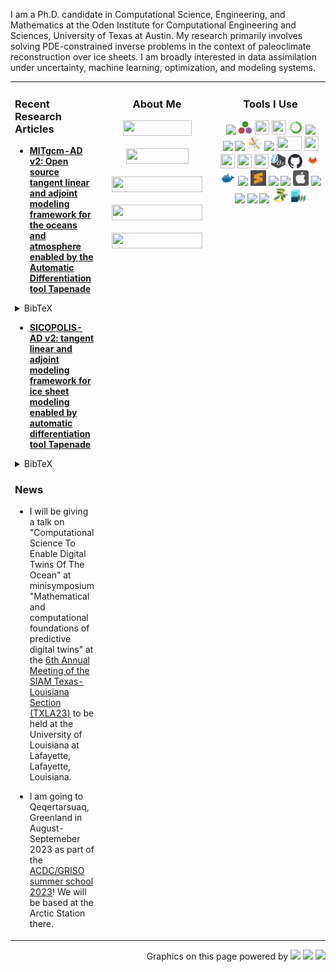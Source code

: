 I am a Ph.D. candidate in Computational Science, Engineering, and Mathematics at the Oden Institute for Computational Engineering and Sciences, University of Texas at Austin. My research primarily involves solving PDE-constrained inverse problems in the context of paleoclimate reconstruction over ice sheets. I am broadly interested in data assimilation under uncertainty, machine learning, optimization, and modeling systems.

<!--
**Shreyas911/Shreyas911** is a ✨ _special_ ✨ repository because its `README.md` (this file) appears on your GitHub profile.

Here are some ideas to get you started:

- 🔭 I’m currently working on ...
- 🌱 I’m currently learning ...
- 👯 I’m looking to collaborate on ...
- 🤔 I’m looking for help with ...
- 💬 Ask me about ...
- 📫 How to reach me: ...
- 😄 Pronouns: ...
- ⚡ Fun fact: ...
-->

<table cellspacing="0" cellpadding="0"><tr><td valign="top">

### Recent Research Articles

- [**MITgcm-AD v2: Open source tangent linear and adjoint modeling framework for the oceans and atmosphere enabled by the Automatic Differentiation tool Tapenade**](https://arxiv.org/abs/2401.11952)
<details><summary>BibTeX</summary><pre>
@misc{gaikwad2024mitgcmad,
title={MITgcm-AD v2: Open source tangent linear and adjoint modeling framework for the oceans and atmosphere enabled by the Automatic Differentiation tool Tapenade},
author={Shreyas Sunil Gaikwad and Sri Hari Krishna Narayanan and Laurent Hascoet and Jean-Michel Campin and Helen Pillar and An Nguyen and Jan Hückelheim and Paul Hovland and Patrick Heimbach},
year={2024},
eprint={2401.11952},
archivePrefix={arXiv},
primaryClass={physics.ao-ph}}</pre></details>

- [**SICOPOLIS-AD v2: tangent linear and adjoint modeling framework for ice sheet modeling enabled by automatic differentiation tool Tapenade**](https://doi.org/10.21105/joss.04679)
<details><summary>BibTeX</summary><pre>
@article{Gaikwad2023, 
doi = {10.21105/joss.04679}, 
url = {https://doi.org/10.21105/joss.04679}, 
year = {2023}, 
publisher = {The Open Journal}, 
volume = {8}, number = {83}, pages = {4679}, 
author = {Shreyas Sunil Gaikwad and Laurent Hascoet and Sri Hari Krishna Narayanan and Liz Curry-Logan and Ralf Greve and Patrick Heimbach}, 
title = {SICOPOLIS-AD v2: tangent linear and adjoint modeling framework for ice sheet modeling enabled by automatic differentiation tool Tapenade}, 
journal = {Journal of Open Source Software} }</pre></details>

### News

- I will be giving a talk on "Computational Science To Enable Digital Twins Of The Ocean" at minisymposium "Mathematical and computational foundations of predictive digital twins" at the [6th Annual Meeting of the SIAM Texas-Louisiana Section (TXLA23)](https://www.siam.org/conferences/cm/conference/txla23) to be held at the University of Louisiana at Lafayette, Lafayette, Louisiana.

- I am going to Qeqertarsuaq, Greenland in August-Septemeber 2023 as part of the [ACDC/GRISO summer school 2023](https://griso.ucsd.edu/acdc-griso-summer-school-2023-past-and-future-changes-in-greenland-climate/)! We will be based at the Arctic Station there.
</td><td align="center" valign="top" width="180">

### About Me

<p align="center">
    <a href="https://shreyas911.github.io/"><img src="https://img.shields.io/badge/Homepage-8A2BE2.svg?style=flat-square&logo=Google-Home&logoColor=white" height="25" width="110"/></a>
    <br></br>    
    <a href="https://github.com/Shreyas911/Shreyas911/blob/main/docs/ShreyasResume.pdf"><img src="https://img.shields.io/badge/Resume-005A2B.svg?style=flat-square&logo=read-the-docs&logoColor=white" height="25" width="100"/></a>
    <br></br>
    <a href="https://scholar.google.com/citations?user=ouKOV-kAAAAJ&hl=en&authuser=1"><img src="https://img.shields.io/badge/Google%20Scholar-4285F4.svg?style=flat-square&logo=google-scholar&logoColor=white" height="25" width="145"/></a>
    <br></br>
    <a href="https://www.linkedin.com/in/shreyasg911/"><img src="https://img.shields.io/badge/LinkedIn%20Profile-0077B5.svg?style=flat-square&logo=linkedin&logoColor=white" height="25" width="145"/></a>
    <br></br>
    <a href="mailto:shreyasg911@gmail.com"><img src="https://img.shields.io/badge/Contact%20(Email)-D14836.svg?style=flat-square&logo=gmail&logoColor=white" height="25" width="145"/></a>
</p>

</td><td align="center" valign="top" width="190">

### Tools I Use

<p align="center">
    <a href="https://www.python.org/"><img src="https://upload.wikimedia.org/wikipedia/commons/c/c3/Python-logo-notext.svg" height="23"/></a>
    <a href="https://julialang.org/"><img src="https://raw.githubusercontent.com/JuliaLang/julia-logo-graphics/master/images/julia-dots.svg" height="23" width="23"/></a>
    <a href="https://fortran-lang.org/"><img src="https://upload.wikimedia.org/wikipedia/commons/b/b8/Fortran_logo.svg" height="23" width="23"/></a>
    <a href="https://isocpp.org/"><img src="https://upload.wikimedia.org/wikipedia/commons/1/18/ISO_C%2B%2B_Logo.svg" height="23" width="23"/></a>
    <a href="https://www.anaconda.com/"><img src="https://raw.githubusercontent.com/Shreyas911/Shreyas911/main/img/anaconda.svg" height="23"/></a>
    <a href="https://pandas.pydata.org/"><img src="https://img.shields.io/badge/-150458.svg?style=uflat-square&logo=pandas&logoColor=white" height="23"/></a>
    <a href="https://numpy.org/"><img src="https://raw.githubusercontent.com/numpy/numpy/main/branding/logo/logomark/numpylogoicon.svg" height="23"/></a>
    <a href="https://scipy.org/"><img src="https://scipy.org/images/logo.svg" height="23"/></a>
    <a href="https://matplotlib.org/"><img src="https://raw.githubusercontent.com/Shreyas911/Shreyas911/main/img/matplotlib-logo.svg" height="23"/></a>
    <a href="https://fenicsproject.org/"><img src="https://fenicsproject.org/pub/graphics/fenics_logo.svg" height="23"/></a>
    <a href="https://scikit-learn.org/stable/"><img src="https://github.com/scikit-learn/scikit-learn/raw/main/doc/images/scikit-learn-logo-notext.png" height="23" width="40"/></a>
    <a href="https://pytorch.org/"><img src="https://upload.wikimedia.org/wikipedia/commons/1/10/PyTorch_logo_icon.svg" height="23" width="23"/></a>
    <a href="https://www.tensorflow.org/"><img src="https://upload.wikimedia.org/wikipedia/commons/2/2d/Tensorflow_logo.svg" height="23" width="23"/></a>
    <a href="https://keras.io/"><img src="https://upload.wikimedia.org/wikipedia/commons/a/ae/Keras_logo.svg" height="23" width="23"/></a>
    <a href="https://cuda.juliagpu.org/stable/"><img src="https://raw.githubusercontent.com/JuliaGPU/CUDA.jl/master/docs/src/assets/logo.png" height="23" width="23"/></a>
    <a href="https://enzyme.mit.edu/julia/stable/"><img src="https://raw.githubusercontent.com/EnzymeAD/Enzyme.jl/main/docs/src/assets/logo.svg" height="23" width="23"/></a>
    <a href="https://github.com/"><img src="https://raw.githubusercontent.com/Shreyas911/Shreyas911/main/img/github.svg" height="23"/></a>
    <a href="https://about.gitlab.com/"><img src="https://raw.githubusercontent.com/Shreyas911/Shreyas911/main/img/gitlab.svg" height="25"/></a>
    <a href="https://www.docker.com/"><img src="https://raw.githubusercontent.com/Shreyas911/Shreyas911/main/img/docker.svg" height="25"/></a>
    <a href="https://slack.com/"><img src="https://upload.wikimedia.org/wikipedia/commons/d/d5/Slack_icon_2019.svg" height="25"/></a>
    <a href="https://www.sublimetext.com/"><img src="https://raw.githubusercontent.com/Shreyas911/Shreyas911/main/img/sublime-text.svg" height="25"/></a>
    <a href="https://jupyter.org/"><img src="https://upload.wikimedia.org/wikipedia/commons/3/38/Jupyter_logo.svg" height="25"/></a>
    <a href="https://www.overleaf.com/"><img src="https://upload.wikimedia.org/wikipedia/commons/2/2a/Overleaf_Logo.svg" height="25"/></a>
    <a href="https://www.apple.com/"><img src="https://raw.githubusercontent.com/Shreyas911/Shreyas911/main/img/apple.svg" height="25"/></a>
    <a href="https://www.linux.org/"><img src="https://upload.wikimedia.org/wikipedia/commons/3/35/Tux.svg" height="25"/></a>
    <a href="https://www.microsoft.com/en-us/windows?r=1"><img src="https://upload.wikimedia.org/wikipedia/commons/8/87/Windows_logo_-_2021.svg" height="25"/></a>
    <a href="https://www.office.com/"><img src="https://upload.wikimedia.org/wikipedia/commons/0/0c/Microsoft_Office_logo_%282013%E2%80%932019%29.svg" height="25"/></a>
    <a href="https://code.visualstudio.com/"><img src="https://upload.wikimedia.org/wikipedia/commons/9/9a/Visual_Studio_Code_1.35_icon.svg" height="25"/></a>
    <a href="https://team.inria.fr/ecuador/en/tapenade/"><img src="https://raw.githubusercontent.com/Shreyas911/Shreyas911/main/img/tapenade.svg" height="25"/></a>
    <a href="https://docs.xarray.dev/en/stable/"><img src="https://github.com/pydata/xarray/blob/main/doc/_static/logos/Xarray_Icon_Final.svg" height="25"/></a>
</p>

</td></tr></table>

<p align="right">
    Graphics on this page powered by
    <a href="https://bfy.tw/Ox8q"><img src="https://img.shields.io/badge/Google%20Search-4285F4.svg?style=flat-square&logo=google&logoColor=white" height="15"/></a>
    <a href="https://shields.io/"><img src="https://img.shields.io/badge/Shields-IO-green.svg?style=flat-square&logo=none" height="15"/></a>
    <a href="https://simpleicons.org/"><img src="https://img.shields.io/badge/Simple%20Icons-111111.svg?style=flat-square&logo=simple-icons&logoColor=white" height="15"/></a>
</p>

